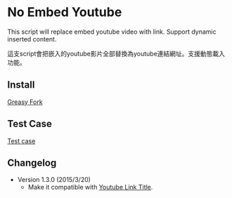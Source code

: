 No Embed Youtube
================
This script will replace embed youtube video with link. Support dynamic
inserted content.

這支script會把嵌入的youtube影片全部替換為youtube連結網址。支援動態載入功能。

Install
-------
[Greasy Fork](https://greasyfork.org/zh-TW/scripts/1590-no-embed-youtube)

Test Case
---------
[Test case]()

Changelog
---------
* Version 1.3.0 (2015/3/20)
	- Make it compatible with [Youtube Link Title](https://greasyfork.org/zh-TW/scripts/413-youtube-link-title).